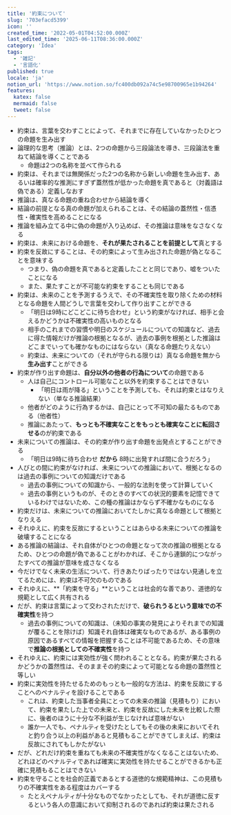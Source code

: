 ```yaml
---
title: '約束について'
slug: '703efacd5399'
icon: ''
created_time: '2022-05-01T04:52:00.000Z'
last_edited_time: '2025-06-11T08:36:00.000Z'
category: 'Idea'
tags:
  - '雑記'
  - '言語化'
published: true
locale: 'ja'
notion_url: 'https://www.notion.so/fc400db092a74c5e98700965e1b94264'
features:
  katex: false
  mermaid: false
  tweet: false
---
```


- 約束は、言葉を交わすことによって、それまでに存在していなかったひとつの命題を生み出す
- 論理的な思考（推論）とは、2つの命題から三段論法を導き、三段論法を重ねて結論を導くことである
  - 命題は2つの名称を並べて作られる
- 約束は、それまでは無関係だった2つの名称から新しい命題を生み出す、あるいは確率的な推測にすぎず蓋然性が低かった命題を真であると（対義語は偽である）定義しなおす
- 推論は、真なる命題の重ね合わせから結論を導く
- 結論の前提となる真の命題が加えられることは、その結論の蓋然性・信憑性・確実性を高めることになる
- 推論を組み立てる中に偽の命題が入り込めば、その推論は意味をなさなくなる
- 約束は、未来における命題を、**それが果たされることを前提として**真とする
- 約束を反故にすることは、その約束によって生み出された命題が偽となることを意味する
  - つまり、偽の命題を真であると定義したことと同じであり、嘘をついたことになる
  - また、果たすことが不可能な約束をすることも同じである
- 約束は、未来のことを予測するうえで、その不確実性を取り除くための材料となる命題を人間どうしで言葉を交わして作り出すことができる
  - 「明日は9時にどこどこに待ち合わせ」という約束がなければ、相手と会えるかどうかは不確実性の高いものとなる
  - 相手のこれまでの習慣や明日のスケジュールについての知識など、過去に得た情報だけが推論の根拠となるが、過去の事例を根拠とした推論はどこまでいっても確かなものにはならない（真なる命題たりえない）
  - 約束は、未来についての（それが守られる限りは）真なる命題を無から**生み出す**ことができる
- 約束が作り出す命題は、**自分以外の他者の行為について**の命題である
  - 人は自己にコントロール可能なこと以外を約束することはできない
    - 「明日は雨が降る」ということを予測しても、それは約束とはなりえない（単なる推論結果）
  - 他者がどのように行為するかは、自己にとって不可知の最たるものである（他者性）
  - 推論にあたって、**もっとも不確実なことをもっとも確実なことに転回させる**のが約束である
- 未来についての推論は、その約束が作り出す命題を出発点とすることができる
  - 「明日は9時に待ち合わせ **だから** 8時に出発すれば間に合うだろう」
- 人びとの間に約束がなければ、未来についての推論において、根拠となるのは過去の事例についての知識だけである
  - 過去の事例についての知識から、一般的な法則を使って計算していく
  - 過去の事例というものが、そのときのすべての状況的要素を記憶できているわけではないため、この種の推論はかならず不確かなものになる
- 約束だけは、未来についての推論においてたしかに真なる命題として根拠となりえる
- それゆえに、約束を反故にするということはあらゆる未来についての推論を破壊することになる
- ある推論の結論は、それ自体がひとつの命題となって次の推論の根拠となるため、ひとつの命題が偽であることがわかれば、そこから連鎖的につながったすべての推論が意味を成さなくなる
- 今だけでなく未来の生活について、行きあたりばったりではない見通しを立てるためには、約束は不可欠のものである
- それゆえに、**「約束を守る」**ということは社会的な善であり、道徳的な規範として広く共有される
- だが、約束は言葉によって交わされただけで、**破られうるという意味での不確実性**を持つ
  - 過去の事例についての知識は、（未知の事実の発見によりそれまでの知識が覆ることを除けば）知識それ自体は確実なものであるが、ある事例の原因であるすべての情報を把握することは不可能であるため、その意味で**推論の根拠としての不確実性**を持つ
- それゆえに、約束には実効性が強く問われることとなる。約束が果たされるかどうかの蓋然性は、そのままその約束によって可能となる命題の蓋然性と等しい
- 約束に実効性を持たせるためのもっとも一般的な方法は、約束を反故にすることへのペナルティを設けることである
  - これは、約束した当事者全員にとっての未来の推論（見積もり）において、約束を果たした上での未来と、約束を反故にした未来を比較した際に、後者のほうに十分な不利益が生じなければ意味がない
  - 誰か一人でも、ペナルティを受けたとしてもその後の未来においてそれと釣り合う以上の利益があると見積もることができてしまえば、約束は反故にされてもしかたがない
- だが、どれだけ約束を重ねても未来の不確実性がなくなることはないため、どれほどのペナルティであれば確実に実効性を持たせることができるかも正確に見積もることはできない
- 約束を守ることを社会的正義であるとする道徳的な規範精神は、この見積もりの不確実性をある程度はカバーする
  - たとえペナルティが十分なものでなかったとしても、それが道徳に反するという各人の意識において抑制されるのであれば約束は果たされる
